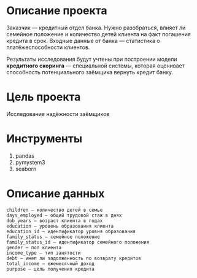 # Описание проекта #
Заказчик — кредитный отдел банка. Нужно разобраться, влияет ли семейное положение и количество детей клиента на факт погашения кредита в срок. Входные данные от банка — статистика о платёжеспособности клиентов.

Результаты исследования будут учтены при построении модели **кредитного скоринга** — специальной системы, которая оценивает способность потенциального заёмщика вернуть кредит банку.

# Цель проекта #
Исследование надёжности заёмщиков

# Инструменты #
1. pandas
2. pymystem3
3. seaborn

# Описание данных #
    children — количество детей в семье
    days_employed — общий трудовой стаж в днях
    dob_years — возраст клиента в годах
    education — уровень образования клиента
    education_id — идентификатор уровня образования
    family_status — семейное положение
    family_status_id — идентификатор семейного положения
    gender — пол клиента
    income_type — тип занятости
    debt — имел ли задолженность по возврату кредитов
    total_income — ежемесячный доход
    purpose — цель получения кредита
